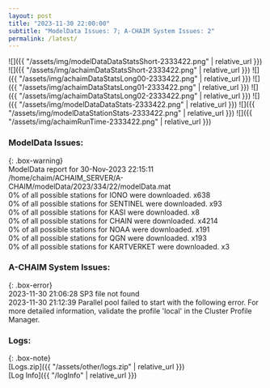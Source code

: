 ```yaml
---
layout: post
title: "2023-11-30 22:00:00"
subtitle: "ModelData Issues: 7; A-CHAIM System Issues: 2"
permalink: /latest/
---
```


![]({{ "/assets/img/modelDataDataStatsShort-2333422.png" | relative_url }})
![]({{ "/assets/img/achaimDataStatsShort-2333422.png" | relative_url }})
![]({{ "/assets/img/achaimDataStatsLong00-2333422.png" | relative_url }})
![]({{ "/assets/img/achaimDataStatsLong01-2333422.png" | relative_url }})
![]({{ "/assets/img/achaimDataStatsLong02-2333422.png" | relative_url }})
![]({{ "/assets/img/modelDataDataStats-2333422.png" | relative_url }})
![]({{ "/assets/img/modelDataStationStats-2333422.png" | relative_url }})
![]({{ "/assets/img/achaimRunTime-2333422.png" | relative_url }})


### ModelData Issues:  
  
{: .box-warning}  
 ModelData report for 30-Nov-2023 22:15:11   
 /home/chaim/ACHAIM_SERVER/A-CHAIM/modelData/2023/334/22/modelData.mat   
 0% of all possible stations for IONO were downloaded. x638   
 0% of all possible stations for SENTINEL were downloaded. x93   
 0% of all possible stations for KASI were downloaded. x8   
 0% of all possible stations for CHAIN were downloaded. x4214   
 0% of all possible stations for NOAA were downloaded. x191   
 0% of all possible stations for QGN were downloaded. x193   
 0% of all possible stations for KARTVERKET were downloaded. x3   
  
### A-CHAIM System Issues:  
  
{: .box-error}  
2023-11-30 21:06:28 SP3 file not found  
2023-11-30 21:12:39 Parallel pool failed to start with the following error. For more detailed information, validate the profile 'local' in the Cluster Profile Manager.  

### Logs:  
  
{: .box-note}  
[Logs.zip]({{ "/assets/other/logs.zip" | relative_url }})  
[Log Info]({{ "/logInfo" | relative_url }})  
